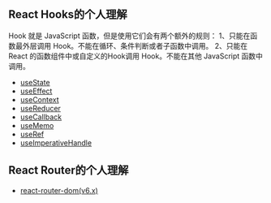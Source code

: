## React Hooks的个人理解
Hook 就是 JavaScript 函数，但是使用它们会有两个额外的规则：
1、只能在函数最外层调用 Hook。不能在循环、条件判断或者子函数中调用。
2、只能在 React 的函数组件中或自定义的Hook调用 Hook。不能在其他 JavaScript 函数中调用。

* [useState](src/pages/useState/useState.md)
* [useEffect](src/pages/useEffect/useEffect.md)
* [useContext](src/pages/useContext/useContext.md)
* [useReducer](src/pages/useReducer/useReducer.md)
* [useCallback](src/pages/useCallback/useCallback.md)
* [useMemo](src/pages/useMemo/useMemo.md)
* [useRef](src/pages/useRef/useRef.md)
* [useImperativeHandle](src/pages/useImperativeHandle/useImperativeHandle.md)

## React Router的个人理解

* [react-router-dom(v6.x)](src/router/react-router-dom(v6.x).md)